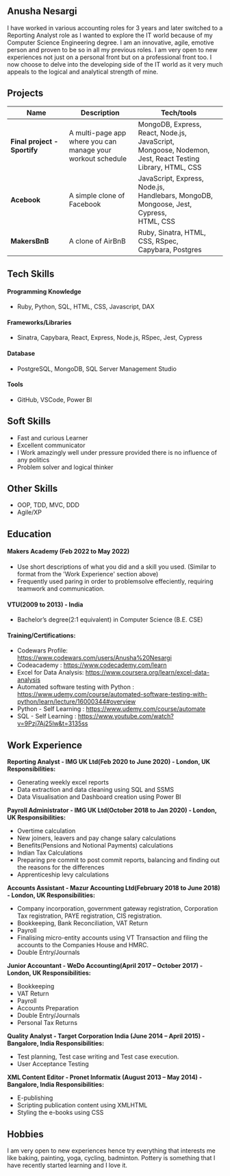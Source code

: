 ## Anusha Nesargi

I have worked in various accounting roles for 3 years and later switched to a Reporting Analyst role as I wanted to explore the IT world because of my Computer Science Engineering degree.
I am an innovative, agile, emotive person and proven to be so in all my previous roles. I am very open to new experiences not just on a personal front but on a professional front too.
I now choose to delve into the developing side of the IT world as it very much appeals to the logical and analytical strength of mine.

## Projects

| Name | Description | Tech/tools   |
| -----| ----------- | ------------ |
| **Final project - Sportify** | A multi-page app where you can<br>manage your workout schedule | MongoDB, Express, React, Node.js, JavaScript,<br>Mongoose, Nodemon, Jest, React Testing<br>Library, HTML, CSS|
| **Acebook** | A simple clone of Facebook | JavaScript, Express, Node.js,<br> Handlebars, MongoDB, Mongoose, Jest, Cypress,<br> HTML, CSS|
| **MakersBnB** | A clone of AirBnB | Ruby, Sinatra, HTML, CSS, RSpec,<br> Capybara, Postgres|

## Tech Skills

#### Programming Knowledge

- Ruby, Python, SQL,  HTML, CSS, Javascript, DAX

#### Frameworks/Libraries

- Sinatra, Capybara, React, Express, Node.js, RSpec, Jest, Cypress

#### Database

- PostgreSQL, MongoDB, SQL Server Management Studio

#### Tools

- GitHub, VSCode, Power BI

## Soft Skills

- Fast and  curious Learner
- Excellent communicator
- I Work amazingly well under pressure provided there is no influence of any politics
- Problem solver and logical thinker

## Other Skills

- OOP, TDD, MVC, DDD
- Agile/XP

## Education

#### Makers Academy (Feb 2022 to May 2022)
- Use short descriptions of what you did and a skill you used. (Similar to format from the 'Work Experience' section above)
- Frequently used paring in order to problemsolve effeciently, requiring teamwork and communication.

#### VTU(2009 to 2013) - India

- Bachelor’s degree(2:1 equivalent) in Computer Science (B.E. CSE)

#### Training/Certifications:
- Codewars Profile: https://www.codewars.com/users/Anusha%20Nesargi
- Codeacademy : https://www.codecademy.com/learn
- Excel for Data Analysis: https://www.coursera.org/learn/excel-data-analysis 
- Automated software testing with Python : https://www.udemy.com/course/automated-software-testing-with-python/learn/lecture/16000344#overview
- Python - Self Learning : https://www.udemy.com/course/automate
- SQL - Self Learning : https://www.youtube.com/watch?v=9Pzj7Aj25lw&t=3135ss

## Work Experience

**Reporting Analyst - IMG UK Ltd(Feb 2020 to June 2020) - London, UK
  Responsibilities:**
  - Generating weekly excel reports
  - Data extraction and data cleaning using SQL and SSMS
  - Data Visualisation and Dashboard creation using Power BI
     
**Payroll Administrator - IMG UK Ltd(October 2018 to Jan 2020) - London, UK
  Responsibilities:**
  - Overtime calculation
  - New joiners, leavers and pay change salary calculations
  - Benefits(Pensions and Notional Payments) calculations
  - Indian Tax Calculations
  - Preparing pre commit to post commit reports, balancing and finding out the reasons for the differences
  - Apprenticeship levy calculations

**Accounts Assistant - Mazur Accounting Ltd(February 2018 to June 2018) - London, UK
  Responsibilities:**
  - Company incorporation, government gateway registration, Corporation Tax registration, PAYE registration, CIS registration.
  - Bookkeeping, Bank Reconciliation, VAT Return 
  - Payroll
  - Finalising micro-entity accounts using VT Transaction and filing the accounts to the Companies House and HMRC.
  - Double Entry/Journals

**Junior Accountant - WeDo Accounting(April 2017 – October 2017)  - London, UK
  Responsibilities:** 
  - Bookkeeping
  - VAT Return 
  - Payroll 
  - Accounts Preparation
  - Double Entry/Journals
  - Personal Tax Returns

**Quality Analyst - Target Corporation India (June 2014 – April 2015) - Bangalore, India
  Responsibilities:** 
  - Test planning, Test case writing and Test case execution. 
  - User Acceptance Testing 
 
**XML Content Editor - Pronet Informatix (August 2013 – May 2014) - Bangalore, India
  Responsibilities:**  
  - E-publishing 
  - Scripting publication content using XMLHTML
  - Styling the e-books using CSS

## Hobbies

I am very open to new experiences hence try everything that interests me like baking, painting, yoga, cycling, badminton. Pottery is something that I have recently started learning and I love it.
